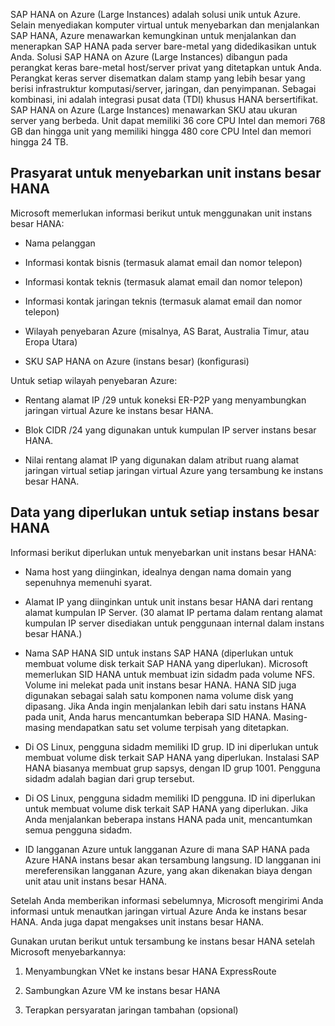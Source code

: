 SAP HANA on Azure (Large Instances) adalah solusi unik untuk Azure. Selain menyediakan komputer virtual untuk menyebarkan dan menjalankan SAP HANA, Azure menawarkan kemungkinan untuk menjalankan dan menerapkan SAP HANA pada server bare-metal yang didedikasikan untuk Anda. Solusi SAP HANA on Azure (Large Instances) dibangun pada perangkat keras bare-metal host/server privat yang ditetapkan untuk Anda. Perangkat keras server disematkan dalam stamp yang lebih besar yang berisi infrastruktur komputasi/server, jaringan, dan penyimpanan. Sebagai kombinasi, ini adalah integrasi pusat data (TDI) khusus HANA bersertifikat. SAP HANA on Azure (Large Instances) menawarkan SKU atau ukuran server yang berbeda. Unit dapat memiliki 36 core CPU Intel dan memori 768 GB dan hingga unit yang memiliki hingga 480 core CPU Intel dan memori hingga 24 TB.


## <a name="prerequisites-for-deploying-hana-large-instance-units"></a>Prasyarat untuk menyebarkan unit instans besar HANA

Microsoft memerlukan informasi berikut untuk menggunakan unit instans besar HANA:
* Nama pelanggan

* Informasi kontak bisnis (termasuk alamat email dan nomor telepon)

* Informasi kontak teknis (termasuk alamat email dan nomor telepon)

* Informasi kontak jaringan teknis (termasuk alamat email dan nomor telepon)

* Wilayah penyebaran Azure (misalnya, AS Barat, Australia Timur, atau Eropa Utara)

* SKU SAP HANA on Azure (instans besar) (konfigurasi)

Untuk setiap wilayah penyebaran Azure:

* Rentang alamat IP /29 untuk koneksi ER-P2P yang menyambungkan jaringan virtual Azure ke instans besar HANA.

* Blok CIDR /24 yang digunakan untuk kumpulan IP server instans besar HANA.

* Nilai rentang alamat IP yang digunakan dalam atribut ruang alamat jaringan virtual setiap jaringan virtual Azure yang tersambung ke instans besar HANA.

## <a name="required-data-for-each-hana-large-instance"></a>Data yang diperlukan untuk setiap instans besar HANA
Informasi berikut diperlukan untuk menyebarkan unit instans besar HANA: 

* Nama host yang diinginkan, idealnya dengan nama domain yang sepenuhnya memenuhi syarat.

* Alamat IP yang diinginkan untuk unit instans besar HANA dari rentang alamat kumpulan IP Server. (30 alamat IP pertama dalam rentang alamat kumpulan IP server disediakan untuk penggunaan internal dalam instans besar HANA.)

* Nama SAP HANA SID untuk instans SAP HANA (diperlukan untuk membuat volume disk terkait SAP HANA yang diperlukan). Microsoft memerlukan SID HANA untuk membuat izin sidadm pada volume NFS. Volume ini melekat pada unit instans besar HANA. HANA SID juga digunakan sebagai salah satu komponen nama volume disk yang dipasang. Jika Anda ingin menjalankan lebih dari satu instans HANA pada unit, Anda harus mencantumkan beberapa SID HANA. Masing-masing mendapatkan satu set volume terpisah yang ditetapkan.

* Di OS Linux, pengguna sidadm memiliki ID grup. ID ini diperlukan untuk membuat volume disk terkait SAP HANA yang diperlukan. Instalasi SAP HANA biasanya membuat grup sapsys, dengan ID grup 1001. Pengguna sidadm adalah bagian dari grup tersebut.

* Di OS Linux, pengguna sidadm memiliki ID pengguna. ID ini diperlukan untuk membuat volume disk terkait SAP HANA yang diperlukan. Jika Anda menjalankan beberapa instans HANA pada unit, mencantumkan semua pengguna sidadm.

* ID langganan Azure untuk langganan Azure di mana SAP HANA pada Azure HANA instans besar akan tersambung langsung. ID langganan ini mereferensikan langganan Azure, yang akan dikenakan biaya dengan unit atau unit instans besar HANA.

Setelah Anda memberikan informasi sebelumnya, Microsoft mengirimi Anda informasi untuk menautkan jaringan virtual Azure Anda ke instans besar HANA. Anda juga dapat mengakses unit instans besar HANA.

Gunakan urutan berikut untuk tersambung ke instans besar HANA setelah Microsoft menyebarkannya:

1. Menyambungkan VNet ke instans besar HANA ExpressRoute

2. Sambungkan Azure VM ke instans besar HANA

3. Terapkan persyaratan jaringan tambahan (opsional)
